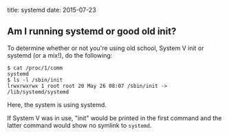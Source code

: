 title: systemd
date: 2015-07-23

## Am I running systemd or good old init?
To determine whether or not you're using old school, System V init or
systemd (or a mix!), do the following:

```
$ cat /proc/1/comm
systemd
$ ls -l /sbin/init
lrwxrwxrwx 1 root root 20 May 26 08:07 /sbin/init -> /lib/systemd/systemd
```

Here, the system is using systemd.

If System V was in use, "init" would be printed in the first command and
the latter command would show no symlink to ```systemd```.

